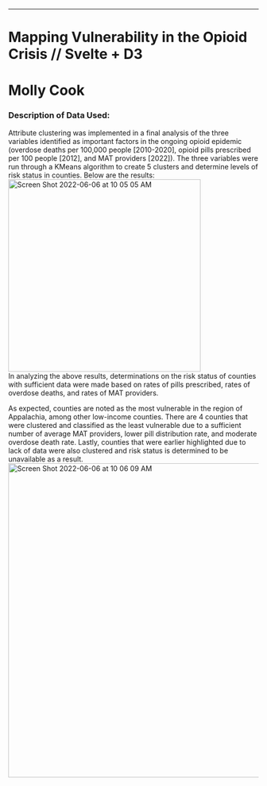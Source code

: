 

---

# Mapping Vulnerability in the Opioid Crisis // Svelte + D3
# Molly Cook

<h3>Description of Data Used:</h3>

Attribute clustering was implemented in a final analysis of the three variables identified as important factors in the ongoing opioid epidemic (overdose deaths per 100,000 people [2010-2020], opioid pills prescribed per 100 people [2012], and MAT providers [2022]). The three variables were run through a KMeans algorithm to create 5 clusters and determine levels of risk status in counties. Below are the results:
<img width="387" alt="Screen Shot 2022-06-06 at 10 05 05 AM" src="https://user-images.githubusercontent.com/86888346/172176723-7975e84c-fbde-47f1-8f09-bf93ada40d28.png">
<br>
In analyzing the above results, determinations on the risk status of counties with sufficient data were made based on rates of pills prescribed, rates of overdose deaths, and rates of MAT providers.

As expected, counties are noted as the most vulnerable in the region of Appalachia, among other low-income counties. There are 4 counties that were clustered and classified as the least vulnerable due to a sufficient number of average MAT providers, lower pill distribution rate, and moderate overdose death rate. Lastly, counties that were earlier highlighted due to lack of data were also clustered and risk status is determined to be unavailable as a result.
<img width="632" alt="Screen Shot 2022-06-06 at 10 06 09 AM" src="https://user-images.githubusercontent.com/86888346/172176869-eb432cea-7d53-47b2-986b-9143fba420c7.png">
